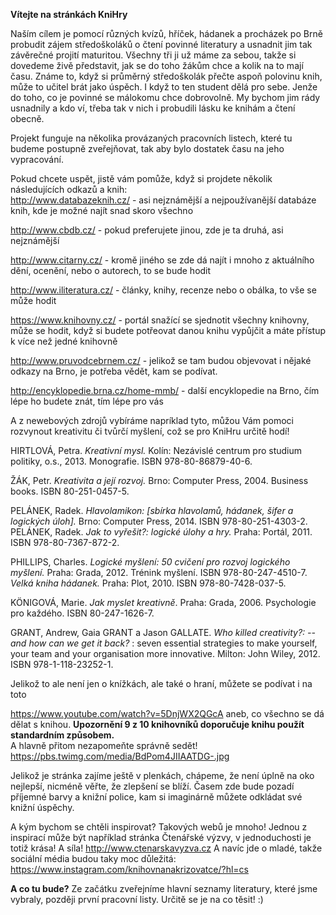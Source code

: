 ﻿ **Vítejte na stránkách KniHry**    

Naším cílem je pomocí různých kvízů, hříček, hádanek a procházek po Brně probudit zájem středoškoláků o čtení povinné literatury a usnadnit jim tak závěrečné projití maturitou. Všechny tři ji už máme za sebou, takže si dovedeme živě představit, jak se do toho žákům chce a kolik na to mají času. Známe to, když si průměrný středoškolák přečte aspoň polovinu knih, může to učitel brát jako úspěch. I když to ten student dělá pro sebe. Jenže do toho, co je povinné se málokomu chce dobrovolně. My bychom jim rády usnadnily a kdo ví, třeba tak v nich i probudili lásku ke knihám a čtení obecně.    

Projekt funguje na několika provázaných pracovních listech, které tu budeme postupně zveřejňovat, tak aby bylo dostatek času na jeho vypracování.    



Pokud chcete uspět, jistě vám pomůže, když si projdete několik následujících odkazů a knih:    
<http://www.databazeknih.cz/> - asi nejznámější a nejpoužívanější databáze knih, kde je možné najít snad skoro všechno      

<http://www.cbdb.cz/> - pokud preferujete jinou, zde je ta druhá, asi nejznámější        

<http://www.citarny.cz/> - kromě jiného se zde dá najít i mnoho z aktuálního dění, ocenění, nebo o autorech, to se bude hodit   

<http://www.iliteratura.cz/> - články, knihy, recenze nebo o obálka, to vše se může hodit        

<https://www.knihovny.cz/> - portál snažící se sjednotit všechny knihovny, může se hodit, když si budete potřeovat danou knihu vypůjčit a máte přístup k více než jedné knihovně        

<http://www.pruvodcebrnem.cz/> - jelikož se tam budou objevovat i nějaké odkazy na Brno, je potřeba vědět, kam se podívat.    

<http://encyklopedie.brna.cz/home-mmb/> - další encyklopedie na Brno, čím lépe ho budete znát, tím lépe pro vás


A z newebových zdrojů vybíráme napríklad tyto, můžou Vám pomoci rozvynout kreativitu či tvůrčí myšlení, což se pro KniHru určitě hodí!

HIRTLOVÁ, Petra. *Kreativní mysl.* Kolín: Nezávislé centrum pro studium politiky, o.s., 2013. Monografie. ISBN 978-80-86879-40-6.   

ŽÁK, Petr. *Kreativita a její rozvoj.* Brno: Computer Press, 2004. Business books. ISBN 80-251-0457-5.  

PELÁNEK, Radek. *Hlavolamikon: [sbírka hlavolamů, hádanek, šifer a logických úloh].* Brno: Computer Press, 2014. ISBN 978-80-251-4303-2.     
PELÁNEK, Radek. *Jak to vyřešit?: logické úlohy a hry.* Praha: Portál, 2011. ISBN 978-80-7367-872-2.   
  
PHILLIPS, Charles. *Logické myšlení: 50 cvičení pro rozvoj logického myšlení.* Praha: Grada, 2012. Trénink myšlení. ISBN 978-80-247-4510-7.     
*Velká kniha hádanek.* Praha: Plot, 2010. ISBN 978-80-7428-037-5. 

KÖNIGOVÁ, Marie. *Jak myslet kreativně*. Praha: Grada, 2006. Psychologie pro každého. ISBN 80-247-1626-7. 

GRANT, Andrew, Gaia GRANT a Jason GALLATE. *Who killed creativity?: --and how can we get it back?* : seven essential strategies to make yourself, your team and your organisation more innovative. Milton: John Wiley, 2012. ISBN 978-1-118-23252-1.
 


Jelikož to ale není jen o knížkách, ale také o hraní, můžete se podívat i na toto   

<https://www.youtube.com/watch?v=5DnjWX2QGcA> aneb, co všechno se dá dělat s knihou. **Upozornění 9 z 10 knihovníků doporučuje knihu použít standardním způsobem.**    
A hlavně přitom nezapomeňte správně sedět! <https://pbs.twimg.com/media/BdPom4JIIAATDG-.jpg>   



Jelikož je stránka zajíme ještě v plenkách, chápeme, že není úplně na oko nejlepší, nicméně věřte, že zlepšení se blíží. Časem zde bude pozadí příjemné barvy a knižní police, kam si imaginárně můžete odkládat své knižní úspěchy.

A kým bychom se chtěli inspirovat? Takových webů je mnoho! 
Jednou z inspirací může být například stránka Čtenářské výzvy, v jednoduchosti je totiž krása! A síla!
<http://www.ctenarskavyzva.cz> 
A navíc jde o mladé, takže sociální média budou taky moc důležitá:
<https://www.instagram.com/knihovnanakrizovatce/?hl=cs>



**A co tu bude?**
Ze začátku zveřejníme hlavní seznamy literatury, které jsme vybraly, později první pracovní listy. Určitě se je na co těsit! :) 

